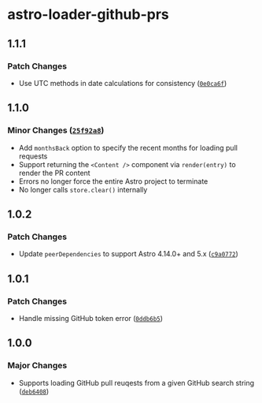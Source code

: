 # astro-loader-github-prs

## 1.1.1

### Patch Changes

- Use UTC methods in date calculations for consistency ([`0e0ca6f`](https://github.com/lin-stephanie/astro-loaders/commit/0e0ca6ff59b1183337816980dbdcfab0621430fb))

## 1.1.0

### Minor Changes ([`25f92a8`](https://github.com/lin-stephanie/astro-loaders/commit/25f92a8c2f159336ef8be4bbfe1ed72c33219cfe))

- Add `monthsBack` option to specify the recent months for loading pull requests
- Support returning the `<Content />` component via `render(entry)` to render the PR content
- Errors no longer force the entire Astro project to terminate
- No longer calls `store.clear()` internally

## 1.0.2

### Patch Changes

- Update `peerDependencies` to support Astro 4.14.0+ and 5.x ([`c9a0772`](https://github.com/lin-stephanie/astro-loaders/commit/c9a077259de2f4da9c2503955a43daddae948b0a))

## 1.0.1

### Patch Changes

- Handle missing GitHub token error ([`0ddb6b5`](https://github.com/lin-stephanie/astro-loaders/commit/0ddb6b56465f2ad1b39b8f9bde573c8fa399ab91))

## 1.0.0

### Major Changes

- Supports loading GitHub pull reuqests from a given GitHub search string ([`deb6408`](https://github.com/lin-stephanie/astro-loaders/commit/deb6408257342f2dd17dfa16fb8281ccc9f7add2))
